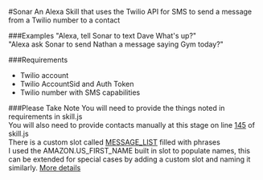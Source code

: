 #Sonar
An Alexa Skill that uses the Twilio API for SMS to send a message from a Twilio number to a contact

###Examples
"Alexa, tell Sonar to text Dave What's up?"  
"Alexa ask Sonar to send Nathan a message saying Gym today?"

###Requirements
  * Twilio account  
  * Twilio AccountSid and Auth Token  
  * Twilio number with SMS capabilities

###Please Take Note
You will need to provide the things noted in requirements in skill.js  
You will also need to provide contacts manually at this stage on line [145]("https://github.com/ocanosoup/Sonar/blob/master/skill.js#L145") of skill.js  
There is a custom slot called [MESSAGE_LIST]("https://github.com/ocanosoup/Sonar/blob/master/speechAssets/MESSAGE_LIST.txt") filled with phrases  
I used the AMAZON.US_FIRST_NAME built in slot to populate names, this can be extended
for special cases by adding a custom slot and naming it similarly. [More details]("https://developer.amazon.com/public/solutions/alexa/alexa-skills-kit/docs/alexa-skills-kit-interaction-model-reference#h2_extend_types")
